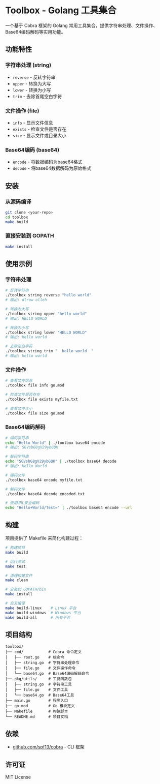# Toolbox - Golang 工具集合

一个基于 Cobra 框架的 Golang 常用工具集合，提供字符串处理、文件操作、Base64编码解码等实用功能。

## 功能特性

### 字符串处理 (string)
- `reverse` - 反转字符串
- `upper` - 转换为大写
- `lower` - 转换为小写  
- `trim` - 去除首尾空白字符

### 文件操作 (file)
- `info` - 显示文件信息
- `exists` - 检查文件是否存在
- `size` - 显示文件或目录大小

### Base64编码 (base64)
- `encode` - 将数据编码为base64格式
- `decode` - 将base64数据解码为原始格式



## 安装

### 从源码编译
```bash
git clone <your-repo>
cd toolbox
make build
```

### 直接安装到 GOPATH
```bash
make install
```

## 使用示例

### 字符串处理
```bash
# 反转字符串
./toolbox string reverse "hello world"
# 输出: dlrow olleh

# 转换为大写
./toolbox string upper "hello world"  
# 输出: HELLO WORLD

# 转换为小写
./toolbox string lower "HELLO WORLD"
# 输出: hello world

# 去除空白字符
./toolbox string trim "  hello world  "
# 输出: hello world
```

### 文件操作
```bash
# 查看文件信息
./toolbox file info go.mod

# 检查文件是否存在
./toolbox file exists myfile.txt

# 查看文件大小
./toolbox file size go.mod
```

### Base64编码解码
```bash
# 编码字符串
echo "Hello World" | ./toolbox base64 encode
# 输出: SGVsbG8gV29ybGQK

# 解码字符串
echo "SGVsbG8gV29ybGQK" | ./toolbox base64 decode
# 输出: Hello World

# 编码文件
./toolbox base64 encode myfile.txt

# 解码文件
./toolbox base64 decode encoded.txt

# 使用URL安全编码
echo "Hello+World/Test=" | ./toolbox base64 encode --url
```



## 构建

项目提供了 Makefile 来简化构建过程：

```bash
# 构建项目
make build

# 运行测试
make test

# 清理构建文件
make clean

# 安装到 GOPATH/bin
make install

# 交叉编译
make build-linux    # Linux 平台
make build-windows  # Windows 平台
make build-all      # 所有平台
```

## 项目结构

```
toolbox/
├── cmd/           # Cobra 命令定义
│   ├── root.go    # 根命令
│   ├── string.go  # 字符串处理命令
│   ├── file.go    # 文件操作命令
│   └── base64.go  # Base64编码解码命令
├── pkg/utils/     # 工具函数包
│   ├── string.go  # 字符串工具
│   ├── file.go    # 文件工具
│   └── base64.go  # Base64工具
├── main.go        # 程序入口
├── go.mod         # Go 模块定义
├── Makefile       # 构建脚本
└── README.md      # 项目文档
```

## 依赖

- [github.com/spf13/cobra](https://github.com/spf13/cobra) - CLI 框架

## 许可证

MIT License